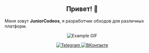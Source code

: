 <div align="center">
  <h2><b>Привет! 👋</b></h2>
</div>




Меня зовут **JuniorCodeos**, я разработчик обходов для различных платформ.

<p align="center">
  <img src="https://steamuserimages-a.akamaihd.net/ugc/958603887331757558/D1E9FAB08630AFD6CB06EE7B719338B00BCEACBC/?imw=512&imh=219&ima=fit&impolicy=Letterbox&imcolor=%23000000&letterbox=true" alt="Example GIF">
</p>

<p align="center">
  <a href="https://t.me/juniorcodeos">
    <img src="https://img.shields.io/badge/Telegram-2CA5E0?style=for-the-badge&logo=telegram&logoColor=white" alt="Telegram">
  </a>
  <a href="https://vk.com/your_vk_link">
    <img src="https://img.shields.io/badge/ВКонтакте-0077FF?style=for-the-badge&logo=vk&logoColor=white" alt="ВКонтакте">
  </a>
</p>
